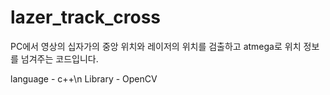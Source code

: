 # lazer_track_cross
PC에서 영상의 십자가의 중앙 위치와 레이저의 위치를 검출하고 atmega로 위치 정보를 넘겨주는 코드입니다.

language - c++\n
Library - OpenCV
